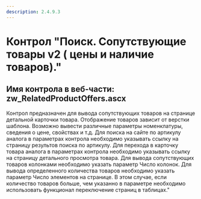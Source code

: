 ```yaml
---
description: 2.4.9.3
---
```


# Контрол "Поиск. Сопутствующие товары v2 \( цены и наличие товаров\)."

## Имя контрола в веб-части: zw\_RelatedProductOffers.ascx

Контрол предназначен для вывода сопутствующих товаров на странице детальной карточки товара. Отображение товаров зависит от верстки шаблона. Возможно вывести различные параметры номенклатуры, сведения о цене, свойствах и т.д. Для поиска на сайте по артикулу аналога в параметрах контрола необходимо указывать ссылку на страницу результов поиска по артикулу. Для перехода в карточку товара аналога в параметрах контрола необходимо указывать ссылку на страницу детального просмотра товара. Для вывода сопутствующих товаров колонками необходимо указать параметр Число колонок. Для вывода определенного количества товаров необходимо указать параметр Число элементов на странице. В этом случае, если количество товаров больше, чем указанно в параметре необходимо использовать функционал переключение страниц в таблицах."

